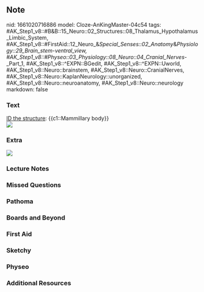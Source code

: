 ## Note
nid: 1661020716886
model: Cloze-AnKingMaster-04c54
tags: #AK_Step1_v8::#B&B::15_Neuro::02_Structures::08_Thalamus_Hypothalamus_Limbic_System, #AK_Step1_v8::#FirstAid::12_Neuro_&_Special_Senses::02_Anatomy_&_Physiology::29_Brain_stem_-_ventral_view, #AK_Step1_v8::#Physeo::03_Physiology::08_Neuro::04_Cranial_Nerves_-_Part_1, #AK_Step1_v8::^EXPN::BGedit, #AK_Step1_v8::^EXPN::Uworld, #AK_Step1_v8::Neuro::brainstem, #AK_Step1_v8::Neuro::CranialNerves, #AK_Step1_v8::Neuro::KaplanNeurology::unorganized, #AK_Step1_v8::Neuro::neuroanatomy, #AK_Step1_v8::Neuro::neurology
markdown: false

### Text
<div>
  <u>ID the structure</u>: {{c1::Mammillary body}}
</div>
<div><img src="paste-68152541053408.jpg"></div>

### Extra
<div><img src="paste-544412874571777.jpg"></div>

### Lecture Notes


### Missed Questions


### Pathoma


### Boards and Beyond


### First Aid


### Sketchy


### Physeo


### Additional Resources

